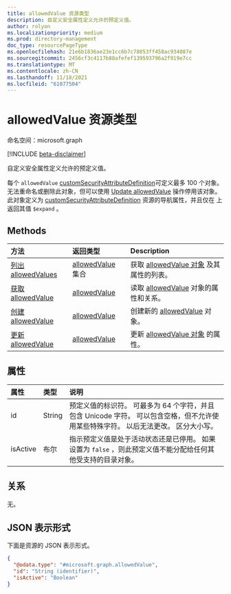 ```yaml
---
title: allowedValue 资源类型
description: 自定义安全属性定义允许的预定义值。
author: rolyon
ms.localizationpriority: medium
ms.prod: directory-management
doc_type: resourcePageType
ms.openlocfilehash: 21e6b1836ae23e1cc6b7c78053ff458ac934087e
ms.sourcegitcommit: 2456cf3c4117b88afefef139593796a2f919e7cc
ms.translationtype: MT
ms.contentlocale: zh-CN
ms.lasthandoff: 11/18/2021
ms.locfileid: "61077504"
---
```

# <a name="allowedvalue-resource-type"></a>allowedValue 资源类型

命名空间：microsoft.graph

[!INCLUDE [beta-disclaimer](../../includes/beta-disclaimer.md)]

自定义安全属性定义允许的预定义值。

每个 `allowedValue` [customSecurityAttributeDefinition](customsecurityattributedefinition.md)可定义最多 100 个对象。 无法重命名或删除此对象，但可以使用 [Update allowedValue](../api/../api/allowedvalue-update.md) 操作停用该对象。 此对象定义为 [customSecurityAttributeDefinition](customsecurityattributedefinition.md) 资源的导航属性，并且仅在 上返回其值 `$expand` 。

## <a name="methods"></a>Methods
|方法|返回类型|Description|
|:---|:---|:---|
|[列出 allowedValues](../api/customsecurityattributedefinition-list-allowedvalues.md)|[allowedValue](../resources/allowedvalue.md) 集合|获取 [allowedValue 对象](../resources/allowedvalue.md) 及其属性的列表。|
|[获取 allowedValue](../api/allowedvalue-get.md)|[allowedValue](../resources/allowedvalue.md)|读取 [allowedValue](../resources/allowedvalue.md) 对象的属性和关系。|
|[创建 allowedValue](../api/customsecurityattributedefinition-post-allowedvalues.md)|[allowedValue](../resources/allowedvalue.md)|创建新的 [allowedValue](../resources/allowedvalue.md) 对象。|
|[更新 allowedValue](../api/allowedvalue-update.md)|[allowedValue](../resources/allowedvalue.md)|更新 [allowedValue 对象](../resources/allowedvalue.md) 的属性。|

## <a name="properties"></a>属性
|属性|类型|说明|
|:---|:---|:---|
| id | String | 预定义值的标识符。 可最多为 64 个字符，并且包含 Unicode 字符。 可以包含空格，但不允许使用某些特殊字符。 以后无法更改。 区分大小写。 |
|isActive|布尔|指示预定义值是处于活动状态还是已停用。 如果设置为 `false` ，则此预定义值不能分配给任何其他受支持的目录对象。|

## <a name="relationships"></a>关系
无。

## <a name="json-representation"></a>JSON 表示形式
下面是资源的 JSON 表示形式。
<!-- {
  "blockType": "resource",
  "keyProperty": "id",
  "@odata.type": "microsoft.graph.allowedValue",
  "openType": false
}
-->
``` json
{
  "@odata.type": "#microsoft.graph.allowedValue",
  "id": "String (identifier)",
  "isActive": "Boolean"
}
```
